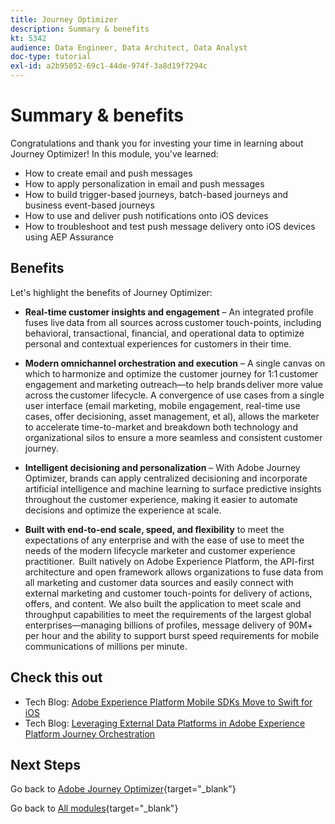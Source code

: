 ```yaml
---
title: Journey Optimizer
description: Summary & benefits
kt: 5342
audience: Data Engineer, Data Architect, Data Analyst
doc-type: tutorial
exl-id: a2b95052-69c1-44de-974f-3a8d19f7294c
---
```

# Summary & benefits

Congratulations and thank you for investing your time in learning about Journey Optimizer! 
In this module, you've learned:

- How to create email and push messages
- How to apply personalization in email and push messages
- How to build trigger-based journeys, batch-based journeys and business event-based journeys
- How to use and deliver push notifications onto iOS devices
- How to troubleshoot and test push message delivery onto iOS devices using AEP Assurance

## Benefits

Let's highlight the benefits of Journey Optimizer:

- **Real-time customer insights and engagement** – An integrated profile fuses live data from all sources across customer touch-points, including behavioral, transactional, financial, and operational data to optimize personal and contextual experiences for customers in their time.  

- **Modern omnichannel orchestration and execution** – A single canvas on which to harmonize and optimize the customer journey for 1:1 customer engagement and marketing outreach—to help brands deliver more value across the customer lifecycle.​ A convergence of use cases from a single user interface (email marketing, mobile engagement, real-time use cases, offer decisioning, asset management, et al), allows the marketer to accelerate time-to-market and breakdown both technology and organizational silos to ensure a more seamless and consistent customer journey.  

- **Intelligent decisioning and personalization** – With Adobe Journey Optimizer, brands can apply centralized decisioning and incorporate artificial intelligence and machine learning to surface predictive insights throughout the customer experience, making it easier to automate decisions and optimize the experience at scale. 

- **Built with end-to-end scale, speed, and flexibility** to meet the expectations of any enterprise and with the ease of use to meet the needs of the modern lifecycle marketer and customer experience practitioner.  Built natively on Adobe Experience Platform, the API-first architecture and open framework allows organizations to fuse data from all marketing and customer data sources and easily connect with external marketing and customer touch-points for delivery of actions, offers, and content. We also built the application to meet scale and throughput capabilities to meet the requirements of the largest global enterprises—managing billions of profiles, message delivery of 90M+ per hour and the ability to support burst speed requirements for mobile communications of millions per minute. 

## Check this out

- Tech Blog: [Adobe Experience Platform Mobile SDKs Move to Swift for iOS](https://medium.com/adobetech/adobe-experience-platform-mobile-sdks-move-to-swift-for-ios-6aa67b67b4d4)
- Tech Blog: [Leveraging External Data Platforms in Adobe Experience Platform Journey Orchestration](https://medium.com/adobetech/leveraging-external-data-platforms-in-adobe-experience-platform-journey-orchestration-54fc6134fe17)

## Next Steps

Go back to [Adobe Journey Optimizer](journeyoptimizer.md){target="_blank"}

Go back to [All modules](./../../../../overview.md){target="_blank"}
